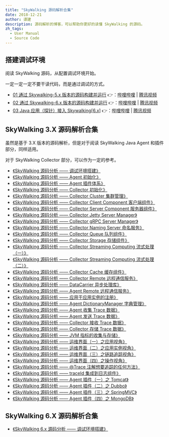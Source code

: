 ```yaml
---
title: "SkyWalking 源码解析合集"
date: 2018-12-21
author: 谭建
description: 源码解析的博客，可以帮助你更好的读懂 SkyWalking 的源码。
zh_tags:
  - User Manual
  - Source Code
---
```


## 搭建调试环境

阅读 SkyWalking 源码，从配置调试环境开始。

一定一定一定不要干读代码，而是通过调试的方式。

- [01 通过 Skywalking-5.x 版本的源码构建并运行](https://github.com/JaredTan95/skywalking-tutorials/blob/master/01-%E9%80%9A%E8%BF%87Skywalking-5.x%E7%89%88%E6%9C%AC%E7%9A%84%E6%BA%90%E7%A0%81%E6%9E%84%E5%BB%BA%E5%B9%B6%E8%BF%90%E8%A1%8C/Note.md) 👉：[哔哩哔哩](https://www.bilibili.com/video/av35806851/) | [腾讯视频](https://v.qq.com/x/page/d07924w6u13.html)
- [02 通过 Skywalking-6.x 版本的源码构建并运行](https://github.com/JaredTan95/skywalking-tutorials/blob/master/02-%E9%80%9A%E8%BF%87Skywalking-6.x%E7%89%88%E6%9C%AC%E7%9A%84%E6%BA%90%E7%A0%81%E6%9E%84%E5%BB%BA%E5%B9%B6%E8%BF%90%E8%A1%8C/Note.md) 👉：[哔哩哔哩](https://www.bilibili.com/video/av35990012/) | [腾讯视频](https://v.qq.com/x/page/s0793890ce6.html)
- [03 Java 应用（探针）接入 Skywalking[6.x]](https://github.com/JaredTan95/skywalking-tutorials/blob/master/03-Java%E5%BA%94%E7%94%A8%EF%BC%88%E6%8E%A2%E9%92%88%EF%BC%89%E6%8E%A5%E5%85%A5Skywalking/Note.md) 👉：[哔哩哔哩](https://www.bilibili.com/video/av36172319/) | [腾讯视频](https://v.qq.com/x/page/w0795uri7jy.html)

## SkyWalking 3.X 源码解析合集

虽然是基于 3.X 版本的源码解析，但是对于阅读 SkyWalking Java Agent 和插件部分，同样适用。

对于 SkyWalking Collector 部分，可以作为一定的参考。

- [《SkyWalking 源码分析 —— 调试环境搭建》](http://www.iocoder.cn/SkyWalking/build-debugging-environment?vip&guanfang)
- [《SkyWalking 源码分析 —— Agent 初始化》](http://www.iocoder.cn/SkyWalking/agent-init?vip&guanfang)
- [《SkyWalking 源码分析 —— Agent 插件体系》](http://www.iocoder.cn/SkyWalking/agent-plugin-system?vip&guanfang)
- [《SkyWalking 源码分析 —— Collector 初始化》](http://www.iocoder.cn/SkyWalking/collector-init?vip&guanfang)
- [《SkyWalking 源码分析 —— Collector Cluster 集群管理》](http://www.iocoder.cn/SkyWalking/collector-cluster-module?vip&guanfang)
- [《SkyWalking 源码分析 —— Collector Client Component 客户端组件》](http://www.iocoder.cn/SkyWalking/collector-client-component?vip&guanfang)
- [《SkyWalking 源码分析 —— Collector Server Component 服务器组件》](http://www.iocoder.cn/SkyWalking/collector-server-component?vip&guanfang)
- [《SkyWalking 源码分析 —— Collector Jetty Server Manager》](http://www.iocoder.cn/SkyWalking/collector-jetty-server-module?vip&guanfang)
- [《SkyWalking 源码分析 —— Collector gRPC Server Manager》](http://www.iocoder.cn/SkyWalking/collector-grpc-server-module?vip&guanfang)
- [《SkyWalking 源码分析 —— Collector Naming Server 命名服务》](http://www.iocoder.cn/SkyWalking/collector-naming-server?vip&guanfang)
- [《SkyWalking 源码分析 —— Collector Queue 队列组件》](http://www.iocoder.cn/SkyWalking/collector-queue-module?vip&guanfang)
- [《SkyWalking 源码分析 —— Collector Storage 存储组件》](http://www.iocoder.cn/SkyWalking/collector-storage-module?vip&guanfang)
- [《SkyWalking 源码分析 —— Collector Streaming Computing 流式处理（一）》](http://www.iocoder.cn/SkyWalking/collector-streaming-first?vip&guanfang)
- [《SkyWalking 源码分析 —— Collector Streaming Computing 流式处理（二）》](http://www.iocoder.cn/SkyWalking/collector-streaming-second?vip&guanfang)
- [《SkyWalking 源码分析 —— Collector Cache 缓存组件》](http://www.iocoder.cn/SkyWalking/collector-cache-module?vip&guanfang)
- [《SkyWalking 源码分析 —— Collector Remote 远程通信服务》](http://www.iocoder.cn/SkyWalking/collector-remote-module?vip&guanfang)
- [《SkyWalking 源码分析 —— DataCarrier 异步处理库》](http://www.iocoder.cn/SkyWalking/data-carrier?vip&guanfang)
- [《SkyWalking 源码分析 —— Agent Remote 远程通信服务》](http://www.iocoder.cn/SkyWalking/agent-remote-manager?vip&guanfang)
- [《SkyWalking 源码分析 —— 应用于应用实例的注册》](http://www.iocoder.cn/SkyWalking/register?vip&guanfang)
- [《SkyWalking 源码分析 —— Agent DictionaryManager 字典管理》](http://www.iocoder.cn/SkyWalking/agent-dictionary?vip&guanfang)
- [《SkyWalking 源码分析 —— Agent 收集 Trace 数据》](http://www.iocoder.cn/SkyWalking/agent-collect-trace?vip&guanfang)
- [《SkyWalking 源码分析 —— Agent 发送 Trace 数据》](http://www.iocoder.cn/SkyWalking/agent-send-trace?vip&guanfang)
- [《SkyWalking 源码分析 —— Collector 接收 Trace 数据》](http://www.iocoder.cn/SkyWalking/collector-receive-trace?vip&guanfang)
- [《SkyWalking 源码分析 —— Collector 存储 Trace 数据》](http://www.iocoder.cn/SkyWalking/collector-store-trace?vip&guanfang)
- [《SkyWalking 源码分析 —— JVM 指标的收集与存储》](http://www.iocoder.cn/SkyWalking/jvm-collect?vip&guanfang)
- [《SkyWalking 源码分析 —— 运维界面（一）之应用视角》](http://www.iocoder.cn/SkyWalking/ui-1-application?vip&guanfang)
- [《SkyWalking 源码分析 —— 运维界面（二）之应用实例视角》](http://www.iocoder.cn/SkyWalking/ui-2-instance?vip&guanfang)
- [《SkyWalking 源码分析 —— 运维界面（三）之链路追踪视角》](http://www.iocoder.cn/SkyWalking/ui-3-trace?vip&guanfang)
- [《SkyWalking 源码分析 —— 运维界面（四）之操作视角》](http://www.iocoder.cn/SkyWalking/ui-4-operation?vip&guanfang)
- [《SkyWalking 源码分析 —— @Trace 注解想要追踪的任何方法》](http://www.iocoder.cn/SkyWalking/@trace-for-any-methods?vip&guanfang)
- [《SkyWalking 源码分析 —— traceId 集成到日志组件》](http://www.iocoder.cn/SkyWalking/trace-id-integrate-into-logs?vip&guanfang)
- [《SkyWalking 源码分析 —— Agent 插件（一）之 Tomcat》](http://www.iocoder.cn/SkyWalking/agent-plugin-tomcat?vip&guanfang)
- [《SkyWalking 源码分析 —— Agent 插件（二）之 Dubbo》](http://www.iocoder.cn/SkyWalking/agent-plugin-dubbo?vip&guanfang)
- [《SkyWalking 源码分析 —— Agent 插件（三）之 SpringMVC》](http://www.iocoder.cn/SkyWalking/agent-plugin-spring-mvc?vip&guanfang)
- [《SkyWalking 源码分析 —— Agent 插件（四）之 MongoDB》](http://www.iocoder.cn/SkyWalking/agent-plugin-mongodb?vip&guanfang)

## SkyWalking 6.X 源码解析合集

- [《SkyWalking 6.x 源码分析 —— 调试环境搭建》](http://www.iocoder.cn/SkyWalking/6/build-debugging-environment/?vip&guanfang)
